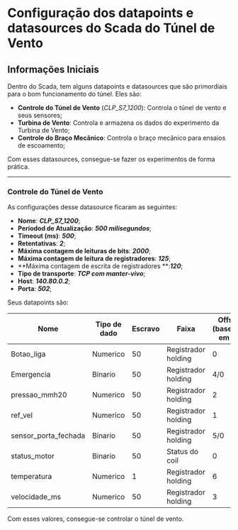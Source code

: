 # Configuração dos datapoints e datasources do Scada do Túnel de Vento

## Informações Iniciais

Dentro do Scada, tem alguns datapoints e datasources que são primordiais para o bom funcionamento do túnel. Eles são:

- **Controle do Túnel de Vento** (*CLP_S7_1200*): Controla o túnel de vento e seus sensores;
- **Turbina de Vento**: Controla e armazena os dados do experimento da Turbina de Vento;
- **Controle do Braço Mecânico**: Controla o braço mecânico para ensaios de escoamento;

Com esses datasources, consegue-se fazer os experimentos de forma prática.

___

### Controle do Túnel de Vento

As configurações desse datasource ficaram as seguintes:

- **Nome**: ***CLP_S7_1200***;
- **Períodod de Atualização**: ***500 milisegundos***;
- **Timeout (ms)**: ***500***;
- **Retentativas**: ***2***;
- **Máxima contagem de leituras de bits**: ***2000***;
- **Máxima contagem de leitura de registradores**: ***125***;
- **Máxima contagem de escrita de registradores	**:***120***;
- **Tipo de transporte**: ***TCP com manter-vivo***;
- **Host**: ***140.80.0.2***;
- **Porta**: ***502***;

Seus datapoints são: 

| Nome                 | Tipo de dado | Escravo | Faixa               | Offset (baseado em 0) |
|----------------------|--------------|---------|---------------------|-----------------------|
| Botao_liga           | Numerico     | 50      | Registrador holding | 0                     |
| Emergencia           | Binario      | 50      | Registrador holding | 4/0                   |
| pressao_mmh20        | Numerico     | 50      | Registrador holding | 2                     |
| ref_vel              | Numerico     | 50      | Registrador holding | 1                     |
| sensor_porta_fechada | Binario      | 50      | Registrador holding | 5/0                   |
| status_motor         | Binario      | 50      | Status do coil      | 0                     |
| temperatura          | Numerico     | 1       | Registrador holding | 6                     |
| velocidade_ms        | Numerico     | 50      | Registrador holding | 3                     |

Com esses valores, consegue-se controlar o túnel de vento.
